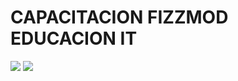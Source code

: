# CAPACITACION FIZZMOD EDUCACION IT

<img src="https://cdn.glitch.com/30785e1c-ac70-40b7-bcb2-f16d91310f8d%2FFizzmod-full.png?1551191713510">

<img src="https://cdn.glitch.com/30785e1c-ac70-40b7-bcb2-f16d91310f8d%2FEducaci%C3%B3nIT.png?1551191713104">
